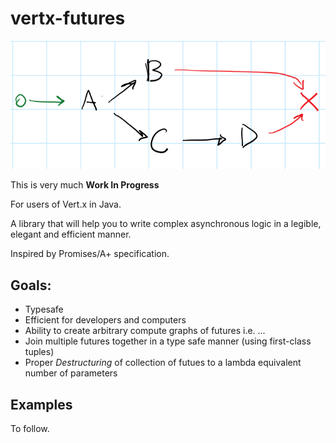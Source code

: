 # vertx-futures

![graph](docs/graph.png)

This is very much __Work In Progress__

For users of Vert.x in Java.

A library that will help you to write complex asynchronous logic in a legible, elegant and efficient manner.

Inspired by Promises/A+ specification.

## Goals:

* Typesafe
* Efficient for developers and computers
* Ability to create arbitrary compute graphs of futures i.e. ...
* Join multiple futures together in a type safe manner (using first-class tuples)
* Proper *Destructuring* of collection of futues to a lambda equivalent number of parameters

## Examples

To follow.


